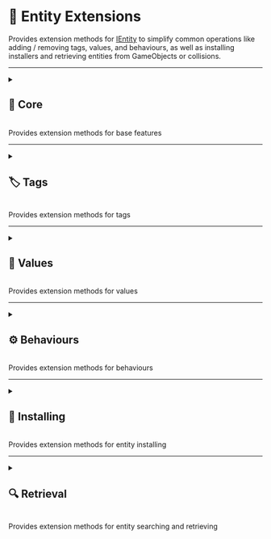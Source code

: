 # 🧩 Entity Extensions

Provides extension methods for [IEntity](IEntity.md) to simplify common operations like adding / removing tags, values,
and behaviours, as well as installing installers and retrieving entities from GameObjects or collisions.

---

<details>
  <summary>
    <h2 id="-common"> 💠️ Core</h2>
    <br> Provides extension methods for base features
  </summary>

#### `Clear()`

```csharp
public static void Clear(this IEntity entity)
```

- **Description:** Clears all data from the entity, including tags, values, and behaviours.

</details>

---

<details>
  <summary>
    <h2 id="-tags"> 🏷️ Tags</h2>
    <br> Provides extension methods for tags
  </summary>

#### `AddTag(string)`

```csharp
public static bool AddTag(this IEntity entity, string key)
```

- **Description:** Adds a tag to the entity by name.
- **Parameter:** `key` – The name of the tag to add.
- **Returns:** `true` if the tag was successfully added; otherwise, `false`.

#### `AddTag(string, out int)`

```csharp
public static bool AddTag(this IEntity entity, string key, out int id)
```

- **Description:** Adds a tag to the entity and returns its numeric ID.
- **Parameter:** `key` – The name of the tag to add.
- **Output:** `id` – The numeric ID assigned to the tag.
- **Returns:** `true` if the tag was successfully added; otherwise, `false`.

#### `AddTags(IEnumerable<int>)`

```csharp
public static void AddTags(this IEntity entity, IEnumerable<int> tags)
```

- **Description:** Adds multiple tags to the entity.
- **Parameter:** `tags` – Collection of numeric tag IDs to add.

#### `AddTags(IEnumerable<string>)`

```csharp
public static void AddTags(this IEntity entity, IEnumerable<string> tags)
```

- **Description:** Adds multiple tags to the entity by string identifiers.
- **Parameter:** `tags` – Collection of tag names to add.

#### `DelTag(string)`

```csharp
public static bool DelTag(this IEntity entity, string tag)
```

- **Description:** Removes a tag from the entity.
- **Parameter:** `tag` – The name of the tag to remove.
- **Returns:** `true` if the tag was successfully removed; otherwise, `false`.

#### `HasTag(string)`

```csharp
public static bool HasTag(this IEntity entity, string key)
```

- **Description:** Checks if the entity has the specified tag.
- **Parameter:** `key` – The name of the tag to check.
- **Returns:** `true` if the entity has the tag; otherwise, `false`.

#### `HasAllTags(params int[])`

```csharp
public static bool HasAllTags(this IEntity entity, params int[] tags)
```

- **Description:** Checks if the entity contains all the specified numeric tags.
- **Parameter:** `tags` – Array of numeric tag IDs.
- **Returns:** `true` if the entity has all the tags; otherwise, `false`.

#### `HasAllTags(params string[])`

```csharp
public static bool HasAllTags(this IEntity entity, params string[] tags)
```

- **Description:** Checks if the entity has all the specified tags by name.
- **Parameter:** `tags` – Array of tag names.
- **Returns:** `true` if the entity has all the tags; otherwise, `false`.

#### `HasAnyTag(params string[])`

```csharp
public static bool HasAnyTag(this IEntity entity, params string[] tags)
```

- **Description:** Checks if the entity has any of the specified tags by name.
- **Parameter:** `tags` – Array of tag names.
- **Returns:** `true` if the entity has at least one of the tags; otherwise, `false`.

#### `HasAnyTag(params int[])`

```csharp
public static bool HasAnyTag(this IEntity entity, params int[] tags)
```

- **Description:** Checks if the entity contains any of the specified numeric tags.
- **Parameter:** `tags` – Array of numeric tag IDs.
- **Returns:** `true` if the entity has at least one of the tags; otherwise, `false`.

</details>

---

<details>
  <summary>
    <h2 id="-values"> 🔑️ Values</h2>
    <br> Provides extension methods for values
  </summary>

#### `AddValue(string, object)`

```csharp
public static void AddValue(this IEntity entity, string key, object value)
```

- **Description:** Adds a value to the entity.
- **Parameters:**
    - `key` – The name of the value.
    - `value` – The value to add.

#### `AddValue(string, object, out int)`

```csharp
public static void AddValue(this IEntity entity, string key, object value, out int id)
```

- **Description:** Adds a value to the entity and returns the corresponding ID.
- **Parameters:**
    - `key` – The name of the value.
    - `value` – The value to add.
- **Output:** `id` – The numeric ID assigned to the key.

#### `AddValue<T>(string, T)`

```csharp
public static void AddValue<T>(this IEntity entity, string key, T value) where T : struct
```

- **Description:** Adds a strongly-typed value to the entity.
- **Parameters:**
    - `key` – The name of the value.
    - `value` – The strongly-typed value to add.

#### `AddValue<T>(string, T, out int)`

```csharp
public static void AddValue<T>(this IEntity entity, string key, T value, out int id) where T : struct
```

- **Description:** Adds a strongly-typed value and retrieves its ID.
- **Parameters:**
    - `key` – The name of the value.
    - `value` – The strongly-typed value to add.
- **Output:** `id` – The numeric ID assigned to the key.

#### `AddValues(IEnumerable<KeyValuePair<int, object>>)`

```csharp
public static void AddValues(this IEntity entity, IEnumerable<KeyValuePair<int, object>> values)
```

- **Description:** Adds multiple values to the entity.
- **Parameter:** `values` – Collection of key-value pairs (numeric keys) to add.

#### `AddValues(IEnumerable<KeyValuePair<string, object>>)`

```csharp
public static void AddValues(this IEntity entity, IEnumerable<KeyValuePair<string, object>> values)
```

- **Description:** Adds multiple values to the entity using string keys.
- **Parameter:** `values` – Collection of key-value pairs (string keys) to add.

#### `DelValue(string)`

```csharp
public static bool DelValue(this IEntity entity, string key)
```

- **Description:** Removes a value from the entity.
- **Parameter:** `key` – The name of the value to remove.
- **Returns:** `true` if the value was removed; otherwise, `false`.

#### `GetValue<T>(string)`

```csharp
public static T GetValue<T>(this IEntity entity, string key)
```

- **Description:** Retrieves a value of type `T` associated with the given key.
- **Parameter:** `key` – The name of the value.
- **Returns:** The value of type `T`.

#### `TryGetValue<T>(string, out T)`

```csharp
public static bool TryGetValue<T>(this IEntity entity, string key, out T value)
```

- **Description:** Tries to retrieve a value of type `T` associated with the given key.
- **Parameter:** `key` – The name of the value.
- **Output:** `value` – The retrieved value if successful.
- **Returns:** `true` if the value exists and was retrieved; otherwise, `false`.

#### `SetValue(string, object)`

```csharp
public static void SetValue(this IEntity entity, string key, object value)
```

- **Description:** Sets a value in the entity.
- **Parameters:**
    - `key` – The name of the value.
    - `value` – The value to set.

#### `SetValue<T>(string, T)`

```csharp
public static void SetValue<T>(this IEntity entity, string key, T value) where T : struct
```

- **Description:** Sets a strongly-typed value in the entity.
- **Parameters:**
    - `key` – The name of the value.
    - `value` – The strongly-typed value to set.

#### `HasValue(string)`

```csharp
public static bool HasValue(this IEntity entity, string key)
```

- **Description:** Checks if the entity has a value with the given key.
- **Parameter:** `key` – The name of the value.
- **Returns:** `true` if the value exists; otherwise, `false`.

#### `DisposeValues()`

```csharp
public static void DisposeValues(this IEntity entity)
```

- **Description:** Disposes all disposable values stored in the entity.

</details>

---

<details>
  <summary>
    <h2 id="-behaviours"> ⚙️ Behaviours</h2>
    <br> Provides extension methods for behaviours
  </summary>

#### `AddBehaviour<T>()`

```csharp
public static void AddBehaviour<T>(this IEntity entity) where T : IEntityBehaviour, new()
```

- **Description:** Adds a behaviour of the specified type to the entity.
- **Type Parameter:** `T` – The type of behaviour to add, must implement `IEntityBehaviour` and have a parameterless
  constructor.

#### `AddBehaviours(IEntityBehaviour[], int, int)`

```csharp
public static void AddBehaviours(this IEntity entity, IEntityBehaviour[] behaviours, int startIndex, int count)
```

- **Description:** Adds a subset of behaviours from an array to the specified entity.
- **Parameter:** `behaviours` – An array of behaviours to add. Can be `null`, in which case nothing is added.
- **Parameter:** `startIndex` – The starting index in the `behaviours` array.
- **Parameter:** `count` – The number of behaviours to add from `startIndex`.
- **Remarks:** Behaviours are added in order from `startIndex` up to `startIndex + count`.

#### `AddBehaviours(IEnumerable<IEntityBehaviour>)`

```csharp
public static void AddBehaviours(this IEntity entity, IEnumerable<IEntityBehaviour> behaviours)
```

- **Description:** Adds multiple behaviours to the entity.
- **Parameter:** `behaviours` – A collection of behaviours to add. Can be `null`, in which case nothing is added.

#### `DelBehaviours(IEnumerable<IEntityBehaviour>)`

```csharp
public static void DelBehaviours(this IEntity entity, IEnumerable<IEntityBehaviour> behaviours)
```

- **Description:** Removes multiple behaviours from the entity.
- **Parameter:** `behaviours` – A collection of behaviours to remove. Can be `null`, in which case nothing is removed.

#### `DelBehaviours(IEntityBehaviour[], int, int)`

```csharp
public static void DelBehaviours(this IEntity entity, IEntityBehaviour[] behaviours, int startIndex, int count)
```

- **Description:** Removes a subset of behaviours from an array in the entity.
- **Parameter:** `behaviours` – An array of behaviours to remove. Can be `null`, in which case nothing is removed.
- **Parameter:** `startIndex` – The starting index in the `behaviours` array.
- **Parameter:** `count` – The number of behaviours to remove from `startIndex`.

</details>

---

<details>
  <summary>
    <h2 id="-installing"> 🔧 Installing</h2>
    <br> Provides extension methods for entity installing
  </summary>

#### `Install(IEntityInstaller)`

```csharp
public static IEntity Install(this IEntity entity, IEntityInstaller installer)
```

- **Description:** Installs logic from a single `IEntityInstaller` into the specified entity.
- **Parameters:**
    - `entity` – The entity to install the logic into.
    - `installer` – The installer that provides logic to install.
- **Returns:** The same `entity` after installation (supports chaining).
- **Remarks:** Delegates installation to the `IEntityInstaller.Install(IEntity)` method.

#### `Install(IEnumerable<IEntityInstaller>)`

```csharp
public static void Install(this IEntity entity, IEnumerable<IEntityInstaller> installers)
```

- **Description:** Installs logic from multiple `IEntityInstaller` instances into the specified entity.
- **Parameters:**
    - `entity` – The entity to install the logic into.
    - `installers` – Collection of installers. Can be `null`, in which case nothing is installed.
- **Remarks:** Each installer in `installers` will invoke its `Install(IEntity)` method.

#### `InstallFromScene(Scene, bool)`

```csharp
public static void InstallFromScene(this IEntity entity, Scene scene, bool includeInactive = true)
```

- **Description:** Installs logic from all `SceneEntityInstaller` components found in the specified scene.
- **Parameters:**
    - `entity` – The entity to install the logic into.
    - `scene` – The scene in which to search for installers.
    - `includeInactive` – If `true`, installers on inactive GameObjects are included; otherwise only active
      installers are considered.
- **Remarks:** Iterates over all root GameObjects in the scene and applies each found `SceneEntityInstaller` to the
  entity.

#### `InstallFromScene<T>(Scene, bool)`

```csharp
public static void InstallFromScene<T>(this T entity, Scene scene, bool includeInactive = true)
    where T : class, IEntity
```

- **Description:** Installs logic from all `SceneEntityInstaller<T>` components found in the specified scene for a
  generic entity type.
- **Type Parameter:** `T` – The entity type that implements `IEntity`.
- **Parameters:**
    - `entity` – The entity to install the logic into.
    - `scene` – The scene in which to search for installers.
    - `includeInactive` – If `true`, installers on inactive GameObjects are included; otherwise only active
      installers are considered.
- **Remarks:** Iterates over all root GameObjects in the scene and applies each found `SceneEntityInstaller<T>` to the
  entity. Useful for generic entities or strongly-typed scenarios.

</details>

---

<details>
  <summary>
    <h2 id="-retrieval"> 🔍 Retrieval</h2>
    <br> Provides extension methods for entity searching and retrieving 
  </summary>

#### `TryGetEntity(GameObject, out IEntity)`

```csharp
public static bool TryGetEntity(this GameObject gameObject, out IEntity entity)
```

- **Description:** Tries to retrieve the `IEntity` component from the specified GameObject.
- **Parameter:** `gameObject` – The GameObject to search.
- **Output:** `entity` – The retrieved IEntity component if found.
- **Returns:** `true` if an IEntity component was found; otherwise, `false`.

#### `TryGetEntity(Component, out IEntity)`

```csharp
public static bool TryGetEntity(this Component component, out IEntity entity)
```

- **Description:** Tries to retrieve the `IEntity` component from the specified Component.
- **Parameter:** `component` – The Component to search.
- **Output:** `entity` – The retrieved IEntity component if found.
- **Returns:** `true` if an IEntity component was found; otherwise, `false`.

#### `TryGetEntity(Collision2D, out IEntity)`

```csharp
public static bool TryGetEntity(this Collision2D collision2D, out IEntity entity)
```

- **Description:** Tries to retrieve the `IEntity` component from a 2D collision.
- **Parameter:** `collision2D` – The 2D collision object.
- **Output:** `entity` – The retrieved IEntity component if found.
- **Returns:** `true` if an IEntity component was found; otherwise, `false`.

#### `TryGetEntity(Collision, out IEntity)`

```csharp
public static bool TryGetEntity(this Collision collision, out IEntity entity)
```

- **Description:** Tries to retrieve the `IEntity` component from a 3D collision.
- **Parameter:** `collision` – The 3D collision object.
- **Output:** `entity` – The retrieved IEntity component if found.
- **Returns:** `true` if an IEntity component was found; otherwise, `false`.

#### `FindEntityInParent(GameObject, out IEntity)`

```csharp
public static bool FindEntityInParent(this GameObject gameObject, out IEntity entity)
```

- **Description:** Finds an `IEntity` in the parent hierarchy of the GameObject.
- **Parameter:** `gameObject` – The GameObject to search.
- **Output:** `entity` – The retrieved IEntity component if found.
- **Returns:** `true` if an IEntity component was found in the parent hierarchy; otherwise, `false`.

#### `FindEntityInParent(Component, out IEntity)`

```csharp
public static bool FindEntityInParent(this Component component, out IEntity entity)
```

- **Description:** Finds an `IEntity` in the parent hierarchy of the Component.
- **Parameter:** `component` – The Component to search.
- **Output:** `entity` – The retrieved IEntity component if found.
- **Returns:** `true` if an IEntity component was found in the parent hierarchy; otherwise, `false`.

#### `FindEntityInParent(Collision2D, out IEntity)`

```csharp
public static bool FindEntityInParent(this Collision2D collision2D, out IEntity entity)
```

- **Description:** Finds an `IEntity` in the parent hierarchy from a 2D collision.
- **Parameter:** `collision2D` – The 2D collision object.
- **Output:** `entity` – The retrieved IEntity component if found.
- **Returns:** `true` if an IEntity component was found in the parent hierarchy; otherwise, `false`.

#### `FindEntityInParent(Collision, out IEntity)`

```csharp
public static bool FindEntityInParent(this Collision collision, out IEntity entity)
```

- **Description:** Finds an `IEntity` in the parent hierarchy from a 3D collision.
- **Parameter:** `collision` – The 3D collision object.
- **Output:** `entity` – The retrieved IEntity component if found.
- **Returns:** `true` if an IEntity component was found in the parent hierarchy; otherwise, `false`.

</details>